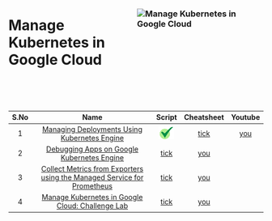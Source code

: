 [youtube]: /assets/yt.png
[cross]: /assets/cross.jpg
[tick]: /assets/tick.jpg

### <img src="https://cdn.qwiklabs.com/jNqGORbQQN%2BtmCx3jcwSjCIxwxZwgoEViDHGTRt2d4U%3D" alt="Manage Kubernetes in Google Cloud" title="Manage Kubernetes in Google Cloud" align="right" height="180" width="250"/>

# Manage Kubernetes in Google Cloud

<br>
<br>
<br>


| S.No | Name | Script | Cheatsheet | Youtube |
| :--: | :---: | :------: | :--------: | :------: |
| 1 | [Managing Deployments Using Kubernetes Engine](https://www.cloudskillsboost.google/focuses/639?parent=catalog) | [![tick][tick]]() | [tick]() | [you]() |
| 2 | [Debugging Apps on Google Kubernetes Engine](https://www.cloudskillsboost.google/focuses/13065?parent=catalog) | [tick]() | [you]() |
| 3 | [Collect Metrics from Exporters using the Managed Service for Prometheus](https://www.cloudskillsboost.google/focuses/33340?parent=catalog) | [tick]() | [you]() |
| 4 | [Manage Kubernetes in Google Cloud: Challenge Lab](https://www.cloudskillsboost.google/focuses/58179?parent=catalog) | [tick]() | [you]() |